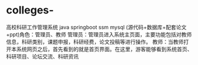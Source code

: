 # colleges-
高校科研工作管理系统 java springboot ssm mysql (源代码+数据库+配套论文+ppt)角色：管理员、教师  管理员：管理员进入系统主页面，主要功能包括对教师信息，科研类别，课题申报，科研经费，论文投稿等进行操作。  教师：当教师打开本系统网页之后，首先看到的就是首页界面。在这里，游客能够看到系统首页、科研项目、论坛交流、科研资讯
